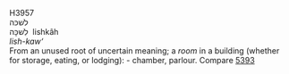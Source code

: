 <body>
  <p>H3957<br>  לשׁכּה  <br> לִשׁכָּה  ‎  lishkâh  <br><i>lish-kaw‘ </i><br>From an unused root of uncertain meaning; a <i>room</i> in a building (whether for storage, eating, or lodging): - chamber, parlour. Compare <a href="h5393.htm">5393</a> <br></p>
 </body>